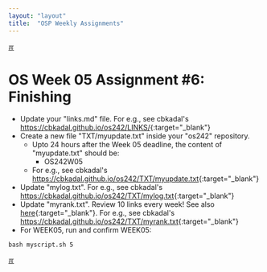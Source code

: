 ```yaml
---
layout: "layout"
title:  "OSP Weekly Assignments"
---
```


[&#x213C;](#idxXXX)<br id="idx000">

# OS Week 05 Assignment #6: Finishing

* Update your "links.md" file. For e.g., see cbkadal's <br><https://cbkadal.github.io/os242/LINKS/>{:target="_blank"}
* Create a new file "TXT/myupdate.txt" inside your "os242" repository.
  * Upto 24 hours after the Week 05 deadline, the content of "myupdate.txt" should be:
    * OS242W05
  * For e.g., see cbkadal's <https://cbkadal.github.io/os242/TXT/myupdate.txt>{:target="_blank"}
* Update "mylog.txt". For e.g., see cbkadal's <br><https://cbkadal.github.io/os242/TXT/mylog.txt>{:target="_blank"}
* Update "myrank.txt". Review 10 links every week! See also [here](W02-08.md){:target="_blank"}.
  For e.g., see cbkadal's <https://cbkadal.github.io/os242/TXT/myrank.txt>{:target="_blank"}
* For WEEK05, run and confirm WEEK05:

```
bash myscript.sh 5

```
  
[&#x213C;](#)<br id="idxXXX">
<br>

